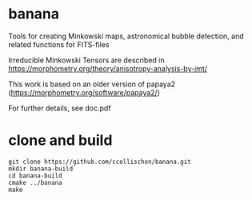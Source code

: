 # banana
Tools for creating Minkowski maps, astronomical bubble detection, and related functions for FITS-files

Irreducible Minkowski Tensors are described in https://morphometry.org/theory/anisotropy-analysis-by-imt/

This work is based on an older version of papaya2 (https://morphometry.org/software/papaya2/)

For further details, see doc.pdf

# clone and build

```
git clone https://github.com/ccollischon/banana.git
mkdir banana-build
cd banana-build
cmake ../banana
make
```

